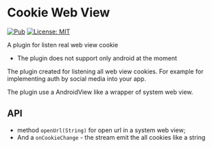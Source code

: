 # Cookie Web View
[![Pub](https://img.shields.io/pub/v/cookie_web_view.svg)](https://pub.dartlang.org/packages/cookie_web_view) 
[![License: MIT](https://img.shields.io/badge/License-MIT-yellow.svg)](https://opensource.org/licenses/MIT)

A plugin for listen real web view cookie

* The plugin does not support only android at the moment

The plugin created for listening all web view cookies.
For example for implementing auth by social media into your app.

The plugin use a AndroidView like a wrapper of system web view.

## API
- method `openUrl(String)` for open url in a system web view; 
- And a `onCookieChange` - the stream emit the all cookies like a string
